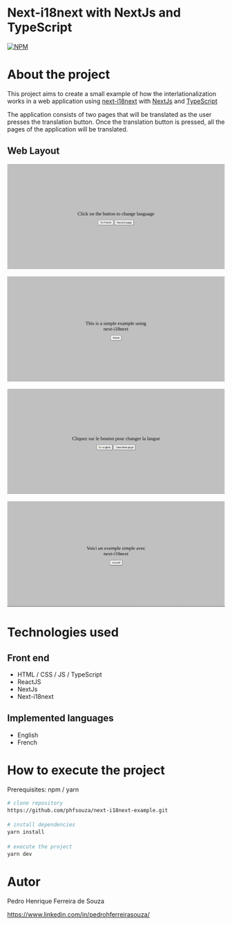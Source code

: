 
# Next-i18next with NextJs and TypeScript
[![NPM](https://img.shields.io/npm/l/react)](https://github.com/phfsouza/next-i18next-example/blob/main/LICENSE) 

# About the project

This project aims to create a small example of how the interlationalization works in a web application using [next-i18next](https://github.com/isaachinman/next-i18next) with [NextJs](https://github.com/zeit/next.js) and [TypeScript](https://github.com/microsoft/TypeScript)

The application consists of two pages that will be translated as the user presses the translation button. Once the translation button is pressed, all the pages of the application will be translated.

## Web Layout

![Web 1](https://github.com/phfsouza/next-i18next-example/blob/main/public/assets/images/tela1-ingles.png)

![Web 2](https://github.com/phfsouza/next-i18next-example/blob/main/public/assets/images/tela2-ingles.png)

![Web 3](https://github.com/phfsouza/next-i18next-example/blob/main/public/assets/images/tela1-frances.png)

![Web 4](https://github.com/phfsouza/next-i18next-example/blob/main/public/assets/images/tela2-frances.png)

# Technologies used

## Front end
- HTML / CSS / JS / TypeScript
- ReactJS
- NextJs
- Next-i18next

## Implemented languages
- English
- French

# How to execute the project

Prerequisites: npm / yarn

```bash
# clone repository
https://github.com/phfsouza/next-i18next-example.git

# install dependencies
yarn install

# execute the project
yarn dev
```
# Autor

Pedro Henrique Ferreira de Souza

https://www.linkedin.com/in/pedrohferreirasouza/
